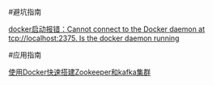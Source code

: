 #避坑指南

[docker启动报错：Cannot connect to the Docker daemon at tcp://localhost:2375. Is the docker daemon running](https://blog.csdn.net/u013714073/article/details/88737441)


#应用指南

[使用Docker快速搭建Zookeeper和kafka集群](https://blog.51cto.com/shaozhipeng/2333152)
